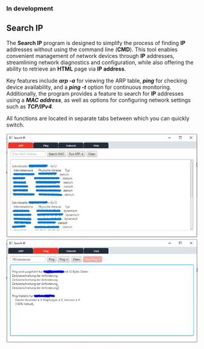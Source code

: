 ### In development
## Search IP

The **Search IP** program is designed to simplify
the process of finding **IP** addresses without using the command line (**CMD**).
This tool enables convenient management of network devices through **IP**
addresses, streamlining network diagnostics and configuration, 
while also offering the ability to retrieve an **HTML** page via **IP address**.

Key features include ***arp -a*** for viewing the ARP table, 
***ping*** for checking device availability,
and a ***ping -t*** option for continuous monitoring. 
Additionally, the program provides a feature to search for **IP** addresses 
using a ***MAC address***, as well as options for configuring network settings such as ***TCP/IPv4***.

All functions are located in separate tabs between which you can quickly switch.

<img src="readmyImg/SearchIParp.JPG"/>

<img src="readmyImg/searchIPping.JPG"/>